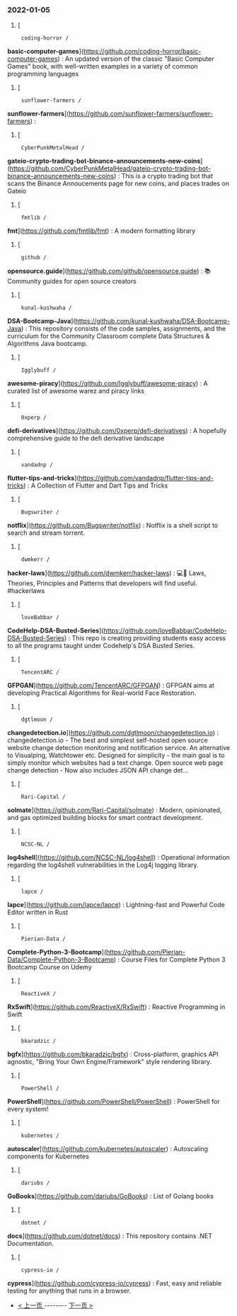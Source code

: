 ### 2022-01-05 
1. [
    

        coding-horror /
**basic-computer-games**](https://github.com/coding-horror/basic-computer-games) : An updated version of the classic "Basic Computer Games" book, with well-written examples in a variety of common programming languages
1. [
    

        sunflower-farmers /
**sunflower-farmers**](https://github.com/sunflower-farmers/sunflower-farmers) : 
1. [
    

        CyberPunkMetalHead /
**gateio-crypto-trading-bot-binance-announcements-new-coins**](https://github.com/CyberPunkMetalHead/gateio-crypto-trading-bot-binance-announcements-new-coins) : This is a crypto trading bot that scans the Binance Annoucements page for new coins, and places trades on Gateio
1. [
    

        fmtlib /
**fmt**](https://github.com/fmtlib/fmt) : A modern formatting library
1. [
    

        github /
**opensource.guide**](https://github.com/github/opensource.guide) : 📚 Community guides for open source creators
1. [
    

        kunal-kushwaha /
**DSA-Bootcamp-Java**](https://github.com/kunal-kushwaha/DSA-Bootcamp-Java) : This repository consists of the code samples, assignments, and the curriculum for the Community Classroom complete Data Structures & Algorithms Java bootcamp.
1. [
    

        Igglybuff /
**awesome-piracy**](https://github.com/Igglybuff/awesome-piracy) : A curated list of awesome warez and piracy links
1. [
    

        0xperp /
**defi-derivatives**](https://github.com/0xperp/defi-derivatives) : A hopefully comprehensive guide to the defi derivative landscape
1. [
    

        vandadnp /
**flutter-tips-and-tricks**](https://github.com/vandadnp/flutter-tips-and-tricks) : A Collection of Flutter and Dart Tips and Tricks
1. [
    

        Bugswriter /
**notflix**](https://github.com/Bugswriter/notflix) : Notflix is a shell script to search and stream torrent.
1. [
    

        dwmkerr /
**hacker-laws**](https://github.com/dwmkerr/hacker-laws) : 💻📖 Laws, Theories, Principles and Patterns that developers will find useful. #hackerlaws
1. [
    

        loveBabbar /
**CodeHelp-DSA-Busted-Series**](https://github.com/loveBabbar/CodeHelp-DSA-Busted-Series) : This repo is creating providing students easy access to all the programs taught under Codehelp's DSA Busted Series.
1. [
    

        TencentARC /
**GFPGAN**](https://github.com/TencentARC/GFPGAN) : GFPGAN aims at developing Practical Algorithms for Real-world Face Restoration.
1. [
    

        dgtlmoon /
**changedetection.io**](https://github.com/dgtlmoon/changedetection.io) : changedetection.io - The best and simplest self-hosted open source website change detection monitoring and notification service. An alternative to Visualping, Watchtower etc. Designed for simplicity - the main goal is to simply monitor which websites had a text change. Open source web page change detection - Now also includes JSON API change det…
1. [
    

        Rari-Capital /
**solmate**](https://github.com/Rari-Capital/solmate) : Modern, opinionated, and gas optimized building blocks for smart contract development.
1. [
    

        NCSC-NL /
**log4shell**](https://github.com/NCSC-NL/log4shell) : Operational information regarding the log4shell vulnerabilities in the Log4j logging library.
1. [
    

        lapce /
**lapce**](https://github.com/lapce/lapce) : Lightning-fast and Powerful Code Editor written in Rust
1. [
    

        Pierian-Data /
**Complete-Python-3-Bootcamp**](https://github.com/Pierian-Data/Complete-Python-3-Bootcamp) : Course Files for Complete Python 3 Bootcamp Course on Udemy
1. [
    

        ReactiveX /
**RxSwift**](https://github.com/ReactiveX/RxSwift) : Reactive Programming in Swift
1. [
    

        bkaradzic /
**bgfx**](https://github.com/bkaradzic/bgfx) : Cross-platform, graphics API agnostic, "Bring Your Own Engine/Framework" style rendering library.
1. [
    

        PowerShell /
**PowerShell**](https://github.com/PowerShell/PowerShell) : PowerShell for every system!
1. [
    

        kubernetes /
**autoscaler**](https://github.com/kubernetes/autoscaler) : Autoscaling components for Kubernetes
1. [
    

        dariubs /
**GoBooks**](https://github.com/dariubs/GoBooks) : List of Golang books
1. [
    

        dotnet /
**docs**](https://github.com/dotnet/docs) : This repository contains .NET Documentation.
1. [
    

        cypress-io /
**cypress**](https://github.com/cypress-io/cypress) : Fast, easy and reliable testing for anything that runs in a browser. 

- [ < 上一页 ](https://github.com/able8/github-trending-daily-record/blob/master/2022-01-04.md) -------- [ 下一页 > ](https://github.com/able8/github-trending-daily-record/blob/master/2022-01-06.md)